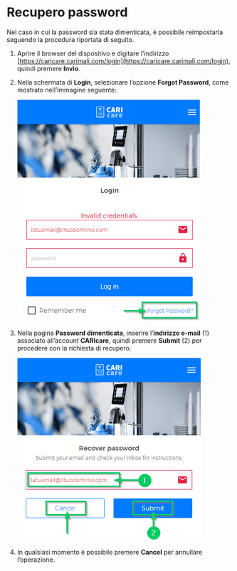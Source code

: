 # Recupero password

Nel caso in cui la password sia stata dimenticata, è possibile reimpostarla seguendo la procedura riportata di seguito.

1. Aprire il browser del dispositivo e digitare l’indirizzo [https://caricare.carimali.com/login](https://caricare.carimali.com/login), quindi premere **Invio**.

2. Nella schermata di **Login**, selezionare l’opzione **Forgot Password**, come mostrato nell’immagine seguente:

   <kbd>![Forgot Password](_images/recover-password-step-1.png)</kbd>

3. Nella pagina **Password dimenticata**, inserire l’**indirizzo e-mail** (1) associato all’account **CARIcare**, quindi premere **Submit** (2) per procedere con la richiesta di recupero.

   <kbd>![Recover Password](_images/recover-password-step-2.png)</kbd>

4. In qualsiasi momento è possibile premere **Cancel** per annullare l’operazione.